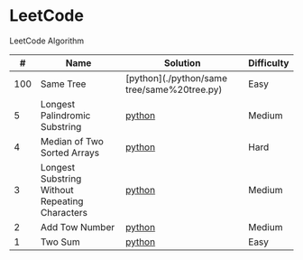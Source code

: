 # LeetCode

LeetCode Algorithm


| # | Name | Solution | Difficulty  |
| --- | --- | --- | --- |
| 100 | Same Tree | [python](./python/same tree/same%20tree.py) | Easy| 
| 5 | Longest Palindromic Substring | [python](./python/LongestPalindromicSubstring/Longest%20Palindromic%20Substring.py) | Medium | 
| 4 | Median of Two Sorted Arrays | [python](./python/MedianofTwoSortedArrays/[4]Median%20of%20Two%20Sorted%20Arrays.py) | Hard | 
| 3 | Longest Substring Without Repeating Characters | [python](./python/LonSubStrWithoutRepeatChar/[3]Longest%20Substring%20Without%20Repeating%20Characters.py) | Medium |
| 2 | Add Tow Number| [python](./python/AddTwoNumber/[2]Add%20Two%20Numbers.py) | Medium |
| 1 | Two Sum | [python](./python/TwoSum/[1]Two%20Sum.py) | Easy |
